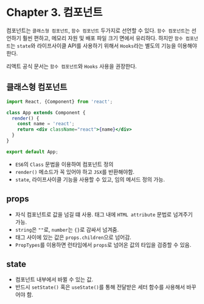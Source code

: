 # Chapter 3. 컴포넌트

컴포넌트는 `클래스형 컴포넌트`, `함수 컴포넌트` 두가지로 선언할 수 있다. `함수 컴포넌트`는 선언하기 훨씬 편하고, 메모리 자원 및 배포 파일 크기 면에서 유리하다. 하지만 `함수 컴포넌트`는 `state`와
라이프사이클 API를 사용하기 위해서 `Hooks`라는 별도의 기능을 이용해야 한다.

리액트 공식 문서는 `함수 컴포넌트`와 `Hooks` 사용을 권장한다.

## 클래스형 컴포넌트

```jsx
import React, {Component} from 'react';

class App extends Component {
  render() {
    const name = 'react';
    return <div className="react">{name}</div>
  }
}

export default App;
```

- `ES6`의 `Class` 문법을 이용하여 컴포넌트 정의
- `render()` 메소드가 꼭 있어야 하고 `JSX`를 반환해야함.
- `state`, 라이프사이클 기능을 사용할 수 있고, 임의 메서드 정의 가능.

## props
- 자식 컴포넌트로 값을 넘길 떄 사용. 태그 내에 `HTML attribute` 문법로 넘겨주기 가능.
- `string`은 `""`로, `number`는 `{}`로 감싸서 넘겨줌.
- 태그 사이에 있는 값은 `props.children`으로 넘어감.
- `PropTypes`를 이용하면 런타임에서 `props`로 넘어온 값의 타입을 검증할 수 있음.

## state
- 컴포넌트 내부에서 바뀔 수 있는 값.
- 반드시 `setState()` 혹은 `useState()`를 통해 전달받은 세터 함수를 사용해서 바꾸어야 함.